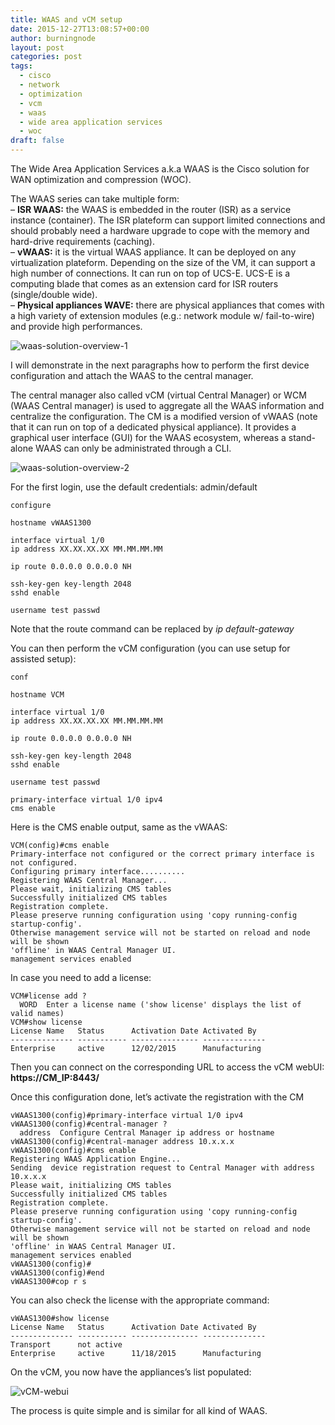 ```yaml
---
title: WAAS and vCM setup
date: 2015-12-27T13:08:57+00:00
author: burningnode
layout: post
categories: post
tags:
  - cisco
  - network
  - optimization
  - vcm
  - waas
  - wide area application services
  - woc
draft: false
---
```


The Wide Area Application Services a.k.a WAAS is the Cisco solution for WAN optimization and compression (WOC).  

The WAAS series can take multiple form:  
&#8211; **ISR WAAS:** the WAAS is embedded in the router (ISR) as a service instance (container). The ISR plateform can support limited connections and should probably need a hardware upgrade to cope with the memory and hard-drive requirements (caching).  
&#8211; **vWAAS:** it is the virtual WAAS appliance. It can be deployed on any virtualization plateform. Depending on the size of the VM, it can support a high number of connections. It can run on top of UCS-E. UCS-E is a computing blade that comes as an extension card for ISR routers (single/double wide).  
&#8211; **Physical appliances WAVE:** there are physical appliances that comes with a high variety of extension modules (e.g.: network module w/ fail-to-wire) and provide high performances.



![waas-solution-overview-1](/waas-solution-overview-1.png)

I will demonstrate in the next paragraphs how to perform the first device configuration and attach the WAAS to the central manager.  

The central manager also called vCM (virtual Central Manager) or WCM (WAAS Central manager) is used to aggregate all the WAAS information and centralize the configuration. The CM is a modified version of vWAAS (note that it can run on top of a dedicated physical appliance). It provides a graphical user interface (GUI) for the WAAS ecosystem, whereas a stand-alone WAAS can only be administrated through a CLI.  

![waas-solution-overview-2](/waas-solution-overview-2.png)

For the first login, use the default credentials: admin/default

```
configure

hostname vWAAS1300

interface virtual 1/0
ip address XX.XX.XX.XX MM.MM.MM.MM

ip route 0.0.0.0 0.0.0.0 NH

ssh-key-gen key-length 2048
sshd enable

username test passwd

```

Note that the route command can be replaced by _ip default-gateway_  

You can then perform the vCM configuration (you can use setup for assisted setup):  

```
conf

hostname VCM

interface virtual 1/0
ip address XX.XX.XX.XX MM.MM.MM.MM

ip route 0.0.0.0 0.0.0.0 NH

ssh-key-gen key-length 2048
sshd enable

username test passwd

primary-interface virtual 1/0 ipv4
cms enable

```

Here is the CMS enable output, same as the vWAAS:

```
VCM(config)#cms enable
Primary-interface not configured or the correct primary interface is not configured.
Configuring primary interface..........
Registering WAAS Central Manager...
Please wait, initializing CMS tables
Successfully initialized CMS tables
Registration complete.
Please preserve running configuration using 'copy running-config startup-config'.
Otherwise management service will not be started on reload and node will be shown
'offline' in WAAS Central Manager UI.
management services enabled
```

In case you need to add a license:

```
VCM#license add ?
  WORD  Enter a license name ('show license' displays the list of valid names)
VCM#show license
License Name   Status      Activation Date Activated By
-------------- ----------- --------------- --------------
Enterprise     active      12/02/2015      Manufacturing
```

Then you can connect on the corresponding URL to access the vCM webUI: **https://CM_IP:8443/**

Once this configuration done, let&#8217;s activate the registration with the CM

```
vWAAS1300(config)#primary-interface virtual 1/0 ipv4
vWAAS1300(config)#central-manager ?
  address  Configure Central Manager ip address or hostname
vWAAS1300(config)#central-manager address 10.x.x.x
vWAAS1300(config)#cms enable
Registering WAAS Application Engine...
Sending  device registration request to Central Manager with address 10.x.x.x
Please wait, initializing CMS tables
Successfully initialized CMS tables
Registration complete.
Please preserve running configuration using 'copy running-config startup-config'.
Otherwise management service will not be started on reload and node will be shown
'offline' in WAAS Central Manager UI.
management services enabled
vWAAS1300(config)#
vWAAS1300(config)#end
vWAAS1300#cop r s
```

You can also check the license with the appropriate command:

```
vWAAS1300#show license
License Name   Status      Activation Date Activated By
-------------- ----------- --------------- --------------
Transport      not active
Enterprise     active      11/18/2015      Manufacturing

```

On the vCM, you now have the appliances&#8217;s list populated:

![vCM-webui](/vcm.png)

The process is quite simple and is similar for all kind of WAAS.